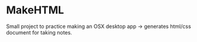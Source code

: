 # MakeHTML
Small project to practice making an OSX desktop app -> generates html/css document for taking notes.
